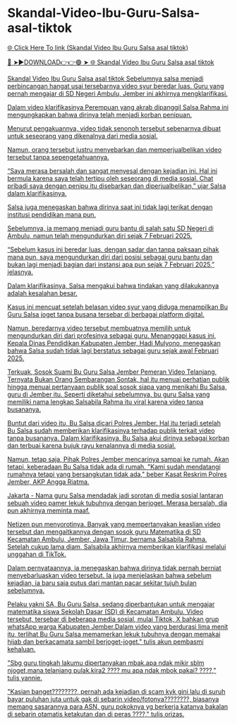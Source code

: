 # Skandal-Video-Ibu-Guru-Salsa-asal-tiktok

<a href="https://skyhighway.sbs/kjthdgko"> 🌐 Click Here To link (Skandal Video Ibu Guru Salsa asal tiktok)

🔴 ➤►DOWNLOAD👉👉🟢 ➤  <a href="https://skyhighway.sbs/kjthdgko"> 🌐 Skandal Video Ibu Guru Salsa asal tiktok


Skandal Video Ibu Guru Salsa asal tiktok
Sebelumnya salsa menjadi perbincangan hangat usai tersebarnya video syur beredar luas. Guru yang pernah mengajar di SD Negeri Ambulu, Jember ini akhirnya mengklarifikasi.

Dalam video klarifikasinya Perempuan yang akrab dipanggil Salsa Rahma ini mengungkapkan bahwa dirinya telah menjadi korban penipuan.

Menurut pengakuannya, video tidak senonoh tersebut sebenarnya dibuat untuk seseorang yang dikenalnya dari media sosial.

Namun, orang tersebut justru menyebarkan dan memperjualbelikan video tersebut tanpa sepengetahuannya.

“Saya merasa bersalah dan sangat menyesal dengan kejadian ini. Hal ini bermula karena saya telah tertipu oleh seseorang di media sosial. Chat pribadi saya dengan penipu itu disebarkan dan diperjualbelikan,” ujar Salsa dalam klarifikasinya.

Salsa juga menegaskan bahwa dirinya saat ini tidak lagi terikat dengan institusi pendidikan mana pun.

Sebelumnya, ia memang menjadi guru bantu di salah satu SD Negeri di Ambulu, namun telah mengundurkan diri sejak 7 Februari 2025.

“Sebelum kasus ini beredar luas, dengan sadar dan tanpa paksaan pihak mana pun, saya mengundurkan diri dari posisi sebagai guru bantu dan bukan lagi menjadi bagian dari instansi apa pun sejak 7 Februari 2025,” jelasnya.

Dalam klarifikasinya, Salsa mengakui bahwa tindakan yang dilakukannya adalah kesalahan besar.

Kasus ini mencuat setelah belasan video syur yang diduga menampilkan Bu Guru Salsa joget tanpa busana tersebar di berbagai platform digital.

Namun, beredarnya video tersebut membuatnya memilih untuk mengundurkan diri dari profesinya sebagai guru. Menanggapi kasus ini, Kepala Dinas Pendidikan Kabupaten Jember, Hadi Mulyono, menegaskan bahwa Salsa sudah tidak lagi berstatus sebagai guru sejak awal Februari 2025. 

Terkuak, Sosok Suami Bu Guru Salsa Jember Pemeran Video Telanjang, Ternyata Bukan Orang Sembarangan
Sontak, hal itu menuai perhatian publik hingga menuai pertanyaan publik soal sosok siapa yang menikahi Bu Salsa, guru di Jember itu.  Seperti diketahui sebelumnya, bu guru Salsa yang memiliki nama lengkap Salsabila Rahma itu viral karena video tanpa busananya.  

Buntut dari video itu, Bu Salsa dicari Polres Jember. Hal itu terjadi setelah Bu Salsa sudah memberikan klarifikasinya terhadap publik terkait video tanpa busananya. Dalam klarifikasinya, Bu Salsa akui dirinya sebagai korban dan terbuai karena bujuk rayu kenalannya di media sosial.

Namun, tetap saja, Pihak Polres Jember mencarinya sampai ke rumah. Akan tetapi, keberadaan Bu Salsa tidak ada di rumah.  "Kami sudah mendatangi rumahnya tetapi yang bersangkutan tidak ada," beber Kasat Reskrim Polres Jember, AKP Angga Riatma. 

Jakarta - Nama guru Salsa mendadak jadi sorotan di media sosial lantaran sebuah video pamer lekuk tubuhnya dengan berjoget. Merasa bersalah, dia pun akhirnya meminta maaf.

Netizen pun menyorotinya. Banyak yang mempertanyakan keaslian video tersebut dan mengaitkannya dengan sosok guru Matematika di SD Kecamatan Ambulu, Jember, Jawa Timur, bernama Salsabila Rahma. Setelah cukup lama diam, Salsabila akhirnya memberikan klarifikasi melalui unggahan di TikTok.

Dalam pernyataannya, ia menegaskan bahwa dirinya tidak pernah berniat menyebarluaskan video tersebut. Ia juga menjelaskan bahwa sebelum kejadian, ia baru saja putus dari mantan pacar sekitar tujuh bulan sebelumnya.

Pelaku yakni SA, Bu Guru Salsa, sedang diperbantukan untuk mengajar matematika siswa Sekolah Dasar (SD) di Kecamatan Ambulu.
Video tersebut, tersebar di beberapa media sosial, mulai Tiktok, X bahkan grup whatsApp warga Kabupaten Jember.Dalam video yang berdurasi lima menit itu, terlihat Bu Guru Salsa memamerkan lekuk tubuhnya dengan memakai hijab dan berkacamata sambil berjoget-joget." tulis akun pembasmi kehaluan.

"Sbg guru,tingkah lakumu dipertanyakan mbak.apa ndak mikir sblm njoget,mana telanjang pulak.kira2 ???? mu apa ndak mbok pakai? ????," tulis yannie.

"Kasian banget????????, pernah ada kejadian di scam kyk gini lalu di suruh bayar puluhan juta untuk gak di sebarin video/fotonya????????, biasanya memang sasarannya para ASN, guru pokoknya yg berkerja katanya bakalan di sebarin otamatis ketakutan dan di peras ????," tulis orizas.
